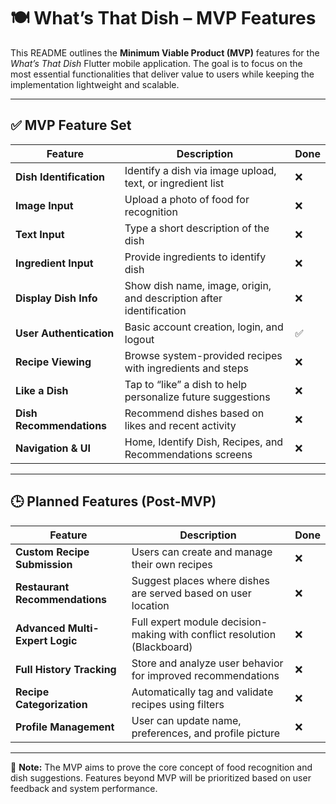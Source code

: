 # 🍽️ What’s That Dish – MVP Features

This README outlines the **Minimum Viable Product (MVP)** features for the *What’s That Dish* Flutter mobile application. The goal is to focus on the most essential functionalities that deliver value to users while keeping the implementation lightweight and scalable.

---

## ✅ MVP Feature Set

| Feature                 | Description                                                                 | Done |
|-------------------------|-----------------------------------------------------------------------------|------|
| **Dish Identification** | Identify a dish via image upload, text, or ingredient list                  | ❌   |
| **Image Input**         | Upload a photo of food for recognition                                      | ❌   |
| **Text Input**          | Type a short description of the dish                                        | ❌   |
| **Ingredient Input**    | Provide ingredients to identify dish                                        | ❌   |
| **Display Dish Info**   | Show dish name, image, origin, and description after identification         | ❌   |
| **User Authentication** | Basic account creation, login, and logout                                   | ✅   |
| **Recipe Viewing**      | Browse system-provided recipes with ingredients and steps                   | ❌   |
| **Like a Dish**         | Tap to “like” a dish to help personalize future suggestions                 | ❌   |
| **Dish Recommendations**| Recommend dishes based on likes and recent activity                         | ❌   |
| **Navigation & UI**     | Home, Identify Dish, Recipes, and Recommendations screens                   | ❌   |

---

## 🕒 Planned Features (Post-MVP)

| Feature                       | Description                                                                 | Done |
|-------------------------------|-----------------------------------------------------------------------------|------|
| **Custom Recipe Submission**  | Users can create and manage their own recipes                              | ❌   |
| **Restaurant Recommendations**| Suggest places where dishes are served based on user location              | ❌   |
| **Advanced Multi-Expert Logic**| Full expert module decision-making with conflict resolution (Blackboard)   | ❌   |
| **Full History Tracking**     | Store and analyze user behavior for improved recommendations               | ❌   |
| **Recipe Categorization**     | Automatically tag and validate recipes using filters                       | ❌   |
| **Profile Management**        | User can update name, preferences, and profile picture                     | ❌   |

---

📌 **Note:** The MVP aims to prove the core concept of food recognition and dish suggestions. Features beyond MVP will be prioritized based on user feedback and system performance.
